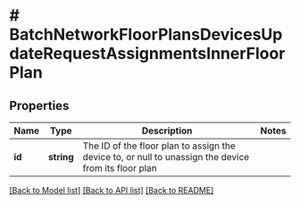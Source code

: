# # BatchNetworkFloorPlansDevicesUpdateRequestAssignmentsInnerFloorPlan

## Properties

Name | Type | Description | Notes
------------ | ------------- | ------------- | -------------
**id** | **string** | The ID of the floor plan to assign the device to, or null to unassign the device from its floor plan |

[[Back to Model list]](../../README.md#models) [[Back to API list]](../../README.md#endpoints) [[Back to README]](../../README.md)
